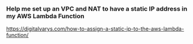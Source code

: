 ### Help me set up an VPC and NAT to have a static IP address in my AWS Lambda Function

https://digitalvarys.com/how-to-assign-a-static-ip-to-the-aws-lambda-function/
